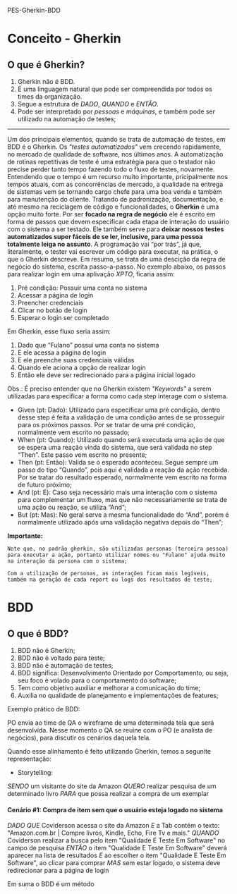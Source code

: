 PES-Gherkin-BDD

# Conceito - Gherkin

## O que é Gherkin?

1. Gherkin não é BDD.
2. É uma linguagem natural que pode ser compreendida por todos os times da organização.
3. Segue a estrutura de *DADO*, *QUANDO* e *ENTÃO*.
4. Pode ser interpretado por *pessoas* e *_máquinas_*, e também pode ser utilizado na automação de testes;

---

Um dos principais elementos, quando se trata de automação de testes, em BDD é o Gherkin.
Os *"testes automatizados"* vem crecendo rapidamente, no mercado de qualidade de software, nos últimos anos.
A automatização de rotinas repetitivas de teste é uma estratégia para que o testador não precise perder tanto tempo fazendo todo o fluxo de testes, novamente.
Entendendo que o tempo é um recurso muito importante, pricipalmente nos tempos atuais, com as concorrências de mercado, a qualidade na entrega de sistemas vem se tornando cargo chefe para uma boa venda e também para manutenção do cliente.
Tratando de padronização, documentação, e até mesmo na reciclagem de código e funcionalidades, o **Gherkin** é uma opção muito forte. 
Por ser **focado na regra de negócio** ele é escrito em forma de passos que devem especificar cada etapa de interação do usuário com o sistema a ser testado.
Ele também serve para **deixar nossos testes automatizados super fáceis de se ler, inclusive, para uma pessoa totalmente leiga no assunto**. A programação vai “por trás”, já que, literalmente, o tester vai escrever um código para executar, na prática, o que o Gherkin descreve.
Em resumo, se trata de uma descição da regra de negócio do sistema, escrita passo-a-passo. 
No exemplo abaixo, os passos para realizar login em uma aplivação *XPTO*, ficaria assim:

1. Pré condição: Possuir uma conta no sistema
2. Acessar a página de login
3. Preencher credenciais
4. Clicar no botão de login
5. Esperar o login ser completado

Em Gherkin, esse fluxo seria assim:

1. Dado que “Fulano” possui uma conta no sistema
2. E ele acessa a página de login
3. E ele preenche suas credenciais válidas
4. Quando ele aciona a opção de realizar login
5. Então ele deve ser redirecionado para a página inicial logado

Obs.: É preciso entender que no Gherkin existem *"Keywords"* a serem utilizadas para especificar a forma como cada step interage com o sistema. 

- Given (pt: Dado): Utilizado para especificar uma pré condição, dentro desse step é feita a validação de uma condição antes de se prosseguir para os próximos passos. Por se tratar de uma pré condição, normalmente vem escrito no passado;
- When  (pt: Quando): Utilizado quando será executada uma ação de que se espera uma reação vinda do sistema, que será validada no step “Then”. Este passo vem escrito no presente;
- Then  (pt: Então): Valida se o esperado aconteceu. Segue sempre um passo do tipo “Quando”, pois aqui é validada a reação da ação recebida. Por se tratar do resultado esperado, normalmente vem escrito na forma de futuro próximo;
- And (pt: E): Caso seja necessário mais uma interação com o sistema para complementar um fluxo, mas que não necessariamente se trata de uma ação ou reação, se utiliza “And”;
- But (pt: Mas): No geral serve a mesma funcionalidade do “And”, porém é normalmente utilizado após uma validação negativa depois do “Then”;

**Importante:**

    Note que, no padrão gherkin, são utilizadas personas (terceira pessoa) para executar a ação, portanto utilizar nomes ou "Fulano" ajuda muito na interação da persona com o sistema;

    Com a utilização de personas, as interações ficam mais legíveis, também na geração de cada report ou logs dos resultados de teste;

# BDD
## O que é BDD?

1. BDD não é Gherkin;
2. BDD não é voltado para teste;
3. BDD não é automação de testes;
4. BDD significa: Desenvolvimento Orientado por Comportamento, ou seja, seu foco é volado para o comportamento do software;
5. Tem como objetivo auxiliar e melhorar a comunicação do time;
6. Auxilia no qualidade de planejamento e implementações de features;

Exemplo prático de BDD:

PO envia ao time de QA o wireframe de uma determinada tela que será desenvolvida. Nesse momento o QA se reuine com o PO (e analista de negócios), para discutir os cenários daquela tela.

Quando esse alinhamento é feito utilizando Gherkin, temos a segunite representação:

- Storytelling:

*SENDO* um visitante do site da Amazon
*QUERO* realizar pesquisa de um determinado livro
*PARA* que possa realizar a compra de um exemplar

#### Cenário #1: Compra de item sem que o usuário esteja logado no sistema

*DADO QUE* Coviderson acessa o site da Amazon
*E* a Tab contém o texto: "Amazon.com.br | Compre livros, Kindle, Echo, Fire Tv e mais."
*QUANDO* Coviderson realizar a busca pelo item "Qualidade E Teste Em Software" no campo de pesquisa
*ENTÃO* o item "Qualidade E Teste Em Software" deverá aparecer na lista de resultados
*E* ao escolher o item "Qualidade E Teste Em Software", ao clicar para comprar
*MAS* sem estar logado, o sistema deve redirecionar para a página de login

Em suma o BDD é um método 